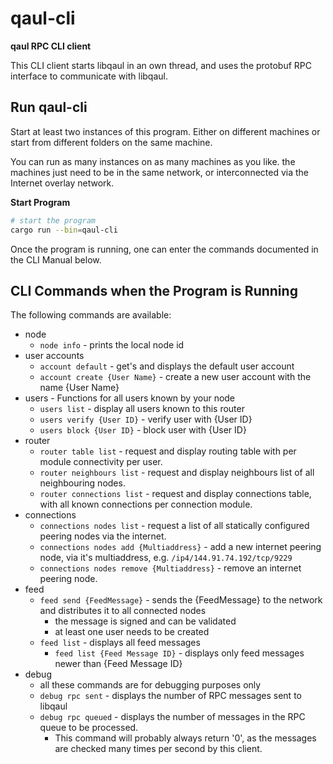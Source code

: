 # qaul-cli

**qaul RPC CLI client**

This CLI client starts libqaul in an own thread, and uses the protobuf RPC interface to communicate with libqaul.


## Run qaul-cli

Start at least two instances of this program. Either on different machines or start from different folders on the same machine.

You can run as many instances on as many machines as you like. the machines just need to be in the same network, or interconnected via the Internet overlay network.


**Start Program**

```sh
# start the program
cargo run --bin=qaul-cli
```

Once the program is running, one can enter the commands documented in the CLI Manual below.


## CLI Commands when the Program is Running

The following commands are available:

* node
  * `node info` - prints the local node id
* user accounts
  * `account default` - get's and displays the default user account
  * `account create {User Name}` - create a new user account with the name {User Name}
* users - Functions for all users known by your node
  * `users list` - display all users known to this router
  * `users verify {User ID}` - verify user with {User ID}
  * `users block {User ID}` - block user with {User ID}
* router
  * `router table list` - request and display routing table with per module connectivity per user.
  * `router neighbours list` - request and display neighbours list of all neighbouring nodes.
  * `router connections list` - request and display connections table, with all known connections per connection module.
* connections
  * `connections nodes list` - request a list of all statically configured peering nodes via the internet.
  * `connections nodes add {Multiaddress}` - add a new internet peering node, via it's multiaddress, e.g. `/ip4/144.91.74.192/tcp/9229`
  * `connections nodes remove {Multiaddress}` - remove an internet peering node.
* feed
  * `feed send {FeedMessage}` - sends the {FeedMessage} to the network and distributes it to all connected nodes
    * the message is signed and can be validated
    * at least one user needs to be created
  * `feed list` - displays all feed messages
    * `feed list {Feed Message ID}` - displays only feed messages newer than {Feed Message ID}
* debug
  * all these commands are for debugging purposes only
  * `debug rpc sent` - displays the number of RPC messages sent to libqaul
  * `debug rpc queued` - displays the number of messages in the RPC queue to be processed.
    * This command will probably always return '0', as the messages are checked many times per second by this client.
